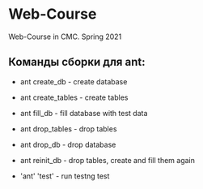 # Web-Course
Web-Course in CMC. Spring 2021

## Команды сборки для ant:

- ant create_db     - create database
  
- ant create_tables - create tables
  
- ant fill_db       - fill database with test data
  
- ant drop_tables   - drop tables
  
- ant drop_db       - drop database
  
- ant reinit_db     - drop tables, create and fill them again
    
- 'ant' 'test'          - run testng test
